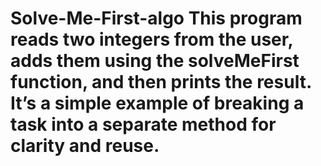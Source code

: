 # Solve-Me-First-algo This program reads two integers from the user, adds them using the solveMeFirst function, and then prints the result. It’s a simple example of breaking a task into a separate method for clarity and reuse.
